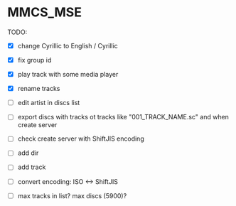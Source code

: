 # MMCS_MSE

TODO:
- [x] change Cyrillic to English / Cyrillic
- [x] fix group id
- [x] play track with some media player
- [x] rename tracks
- [ ] edit artist in discs list
- [ ] export discs with tracks ot tracks like "001_TRACK_NAME.sc" and when create server
- [ ] check create server with ShiftJIS encoding
- [ ] add dir
- [ ] add track
- [ ] convert encoding: ISO <-> ShiftJIS
- [ ] max tracks in list? max discs (5900)?

